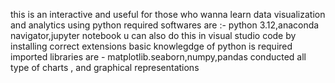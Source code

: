 this is an interactive and useful for those who wanna learn data visualization and analytics using python 
required softwares are :- python 3.12,anaconda navigator,jupyter notebook 
u can also do this in visual studio code by installing correct extensions 
basic knowlegdge of python is required 
imported libraries are - matplotlib.seaborn,numpy,pandas
conducted all type of charts , and graphical representations
